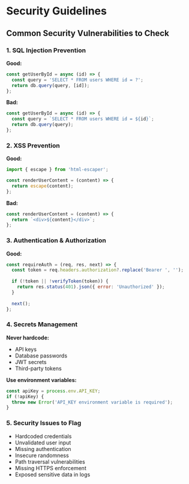 # Security Guidelines

## Common Security Vulnerabilities to Check

### 1. SQL Injection Prevention
**Good:**
```javascript
const getUserById = async (id) => {
  const query = 'SELECT * FROM users WHERE id = ?';
  return db.query(query, [id]);
};
```

**Bad:**
```javascript
const getUserById = async (id) => {
  const query = `SELECT * FROM users WHERE id = ${id}`;
  return db.query(query);
};
```

### 2. XSS Prevention
**Good:**
```javascript
import { escape } from 'html-escaper';

const renderUserContent = (content) => {
  return escape(content);
};
```

**Bad:**
```javascript
const renderUserContent = (content) => {
  return `<div>${content}</div>`;
};
```

### 3. Authentication & Authorization
**Good:**
```javascript
const requireAuth = (req, res, next) => {
  const token = req.headers.authorization?.replace('Bearer ', '');
  
  if (!token || !verifyToken(token)) {
    return res.status(401).json({ error: 'Unauthorized' });
  }
  
  next();
};
```

### 4. Secrets Management
**Never hardcode:**
- API keys
- Database passwords
- JWT secrets
- Third-party tokens

**Use environment variables:**
```javascript
const apiKey = process.env.API_KEY;
if (!apiKey) {
  throw new Error('API_KEY environment variable is required');
}
```

### 5. Security Issues to Flag
- Hardcoded credentials
- Unvalidated user input
- Missing authentication
- Insecure randomness
- Path traversal vulnerabilities
- Missing HTTPS enforcement
- Exposed sensitive data in logs